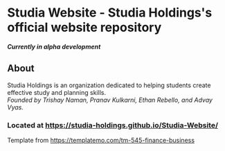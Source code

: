 # Studia Website - Studia Holdings's official website repository

___Currently in alpha development___

## About
Studia Holdings is an organization dedicated to helping students create effective study and planning skills. <br>
_Founded by Trishay Naman, Pranav Kulkarni, Ethan Rebello, and Advay Vyas._

### Located at https://studia-holdings.github.io/Studia-Website/

Template from https://templatemo.com/tm-545-finance-business
